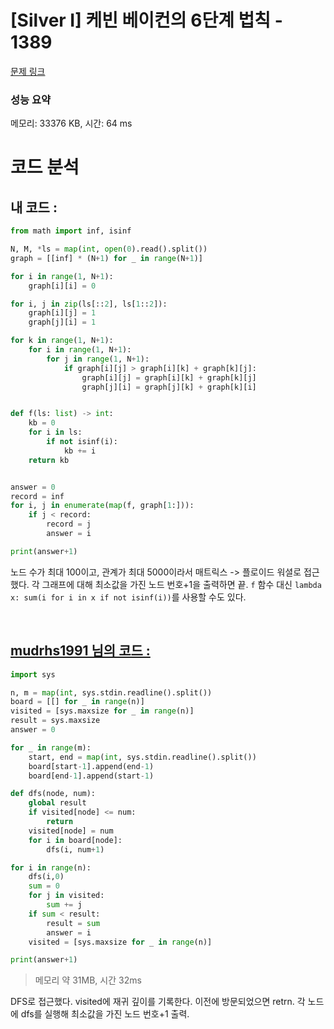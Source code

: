 # [Silver I] 케빈 베이컨의 6단계 법칙 - 1389 

[문제 링크](https://www.acmicpc.net/problem/1389) 

### 성능 요약

메모리: 33376 KB, 시간: 64 ms

# 코드 분석
## 내 코드 :
```python
from math import inf, isinf

N, M, *ls = map(int, open(0).read().split())
graph = [[inf] * (N+1) for _ in range(N+1)]

for i in range(1, N+1):
    graph[i][i] = 0

for i, j in zip(ls[::2], ls[1::2]):
    graph[i][j] = 1
    graph[j][i] = 1

for k in range(1, N+1):
    for i in range(1, N+1):
        for j in range(1, N+1):
            if graph[i][j] > graph[i][k] + graph[k][j]:
                graph[i][j] = graph[i][k] + graph[k][j]
                graph[j][i] = graph[j][k] + graph[k][i]


def f(ls: list) -> int:
    kb = 0
    for i in ls:
        if not isinf(i):
            kb += i
    return kb


answer = 0
record = inf
for i, j in enumerate(map(f, graph[1:])):
    if j < record:
        record = j
        answer = i

print(answer+1)
```
노드 수가 최대 100이고, 관계가 최대 5000이라서 매트릭스 -> 플로이드 워셜로 접근했다. 각 그래프에 대해 최소값을 가진 노드 번호+1을 출력하면 끝. `f` 함수 대신 `lambda x: sum(i for i in x if not isinf(i))`를 사용할 수도 있다.

<br>

## [mudrhs1991 님의 코드 :](https://www.acmicpc.net/source/54521982)
```python
import sys

n, m = map(int, sys.stdin.readline().split())
board = [[] for _ in range(n)]
visited = [sys.maxsize for _ in range(n)]
result = sys.maxsize
answer = 0

for _ in range(m):
    start, end = map(int, sys.stdin.readline().split())
    board[start-1].append(end-1)
    board[end-1].append(start-1)

def dfs(node, num):
    global result
    if visited[node] <= num:
        return
    visited[node] = num
    for i in board[node]:
        dfs(i, num+1)

for i in range(n):
    dfs(i,0)
    sum = 0
    for j in visited:
        sum += j
    if sum < result:
        result = sum
        answer = i
    visited = [sys.maxsize for _ in range(n)]

print(answer+1)
```
> 메모리 약 31MB, 시간 32ms

DFS로 접근했다. visited에 재귀 깊이를 기록한다. 이전에 방문되었으면 retrn. 각 노드에 dfs를 실행해 최소값을 가진 노드 번호+1 출력.